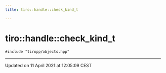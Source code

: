 ```yaml
---
title: tiro::handle::check_kind_t

---
```


# tiro::handle::check_kind_t




`#include "tiropp/objects.hpp"`

-------------------------------

Updated on 11 April 2021 at 12:05:09 CEST